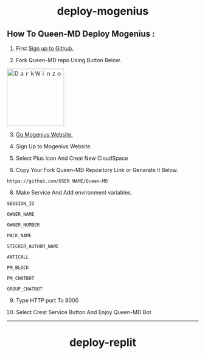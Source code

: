 <div align="center">
   
# deploy-mogenius
   
</div>

## How To Queen-MD Deploy Mogenius :

1. First [Sign up to Github.](https://github.com/)

2. Fork Queen-MD repo Using Button Below.

<a href="https://github.com/DarkWinzo/Queen-MD/fork"><img title="ＤａｒｋＷｉｎｚｏ" src="https://wac-cdn.atlassian.com/dam/jcr:8da54c66-2109-41df-af77-b575b30e2edc/Git@2x.png?cdnVersion=745" width="150"></a> 

3. [Go Mogenius Website.](https://studio.mogenius.com/studio/cloud-space/cloud-space-overview)

4. Sign Up to Mogenius Website.

5. Select Plus Icon And Creat New CloudSpace

6. Copy Your Fork Queen-MD Repository Link or Genarate it Below.

 ```
 https://github.com/USER NAME/Queen-MD
 ```                        
8. Make Service And Add environment variables.


```
SESSION_ID                             
```
```
OWNER_NAME                             
```
```                             
OWNER_NUMBER                          
```
```                             
PACK_NAME                              
```   
```                             
STICKER_AUTHOR_NAME                    
``` 
```                              
ANTICALL                              
```
```                              
PM_BLOCK                              
```
```
PM_CHATBOT
```
```
GROUP_CHATBOT
```

                          

9. Type HTTP port To 8000

10. Select Creat Service Button And Enjoy Queen-MD Bot
 
-----

<div align="center">

# deploy-replit

</div>
